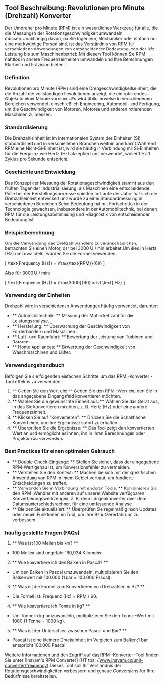 ## Tool Beschreibung: Revolutionen pro Minute (Drehzahl) Konverter

Der Umdreher pro Minute (RPM) ist ein wesentliches Werkzeug für alle, die die Messungen der Rotationsgeschwindigkeit umwandeln müssen.Unabhängig davon, ob Sie Ingenieur, Mechaniker oder einfach nur eine merkwürdige Person sind, ist das Verständnis von RPM für verschiedene Anwendungen von entscheidender Bedeutung, von der Kfz -Leistung bis zum Maschinenbetrieb.Mit diesem Tool können Sie RPM nahtlos in andere Frequenzeinheiten umwandeln und Ihre Berechnungen Klarheit und Präzision bieten.

### Definition

Revolutionen pro Minute (RPM) sind eine Drehgeschwindigkeitseinheit, die die Anzahl der vollständigen Revolutionen anzeigt, die ein rotierendes Objekt in einer Minute vornimmt.Es wird üblicherweise in verschiedenen Bereichen verwendet, einschließlich Engineering, Automobil- und Fertigung, um die Geschwindigkeit von Motoren, Motoren und anderen rotierenden Maschinen zu messen.

### Standardisierung

Die Drehzahleinheit ist im internationalen System der Einheiten (SI) standardisiert und in verschiedenen Branchen weithin anerkannt.Während RPM eine Nicht-Si-Einheit ist, wird sie häufig in Verbindung mit Si-Einheiten für die Frequenz wie Hertz (Hz) akzeptiert und verwendet, wobei 1 Hz 1 Zyklus pro Sekunde entspricht.

### Geschichte und Entwicklung

Das Konzept der Messung der Rotationsgeschwindigkeit stammt aus den frühen Tagen der Industrialisierung, als Maschinen eine entscheidende Rolle bei der Herstellungsprozesse spielten.Im Laufe der Jahre hat sich die Drehzahleinheit entwickelt und wurde zu einer Standardmessung in verschiedenen Bereichen.Seine Bedeutung hat mit Fortschritten in der Technologie gewachsen, insbesondere in der Automobiltechnik, bei denen RPM für die Leistungsabstimmung und -diagnostik von entscheidender Bedeutung ist.

### Beispielberechnung

Um die Verwendung des Drehzahlwandlers zu veranschaulichen, betrachten Sie einen Motor, der bei 3000 U / min arbeitet.Um dies in Hertz (Hz) umzuwandeln, würden Sie die Formel verwenden:

\[ \text{Frequency (Hz)} = \frac{\text{RPM}}{60} \]

Also für 3000 U / min:

\[ \text{Frequency (Hz)} = \frac{3000}{60} = 50 \text{ Hz} \]

### Verwendung der Einheiten

Drehzahl wird in verschiedenen Anwendungen häufig verwendet, darunter:

- ** Automobiltechnik: ** Messung der Motordrehzahl für die Leistungsanalyse.
- ** Herstellung: ** Überwachung der Geschwindigkeit von Förderbändern und Maschinen.
- ** Luft- und Raumfahrt: ** Bewertung der Leistung von Turbinen und Rotoren.
- ** Home Appliances: ** Bewertung der Geschwindigkeit von Waschmaschinen und Lüfter.

### Verwendungshandbuch

Befolgen Sie die folgenden einfachen Schritte, um das RPM -Konverter -Tool effektiv zu verwenden:

1. ** Geben Sie den Wert ein: ** Geben Sie den RPM -Wert ein, den Sie in das angegebene Eingangsfeld konvertieren möchten.
2. ** Wählen Sie die gewünschte Einheit aus: ** Wählen Sie das Gerät aus, in das Sie konvertieren möchten, z. B. Hertz (Hz) oder eine andere Frequenzeinheit.
3. ** Klicken Sie auf "Konvertieren": ** Drücken Sie die Schaltfläche Konvertieren, um Ihre Ergebnisse sofort zu erhalten.
4. ** Überprüfen Sie die Ergebnisse: ** Das Tool zeigt den konvertierten Wert an und ermöglicht es Ihnen, ihn in Ihren Berechnungen oder Projekten zu verwenden.

### Best Practices für einen optimalen Gebrauch

- ** Double-Check-Eingänge: ** Stellen Sie sicher, dass der eingegebene RPM-Wert genau ist, um Konversionsfehler zu vermeiden.
- ** Verstehen Sie den Kontext: ** Machen Sie sich mit der spezifischen Anwendung von RPM in Ihrem Gebiet vertraut, um fundierte Entscheidungen zu treffen.
- ** Verwenden Sie in Verbindung mit anderen Tools: ** Kombinieren Sie den RPM -Wandler mit anderen auf unserer Website verfügbaren Konvertierungswerkzeugen, z. B. dem Längenkonverter oder dem Datumsunterschiedsrechner, für eine umfassende Analyse.
- ** Bleiben Sie aktualisiert: ** Überprüfen Sie regelmäßig nach Updates oder neuen Funktionen im Tool, um Ihre Benutzererfahrung zu verbessern.

### häufig gestellte Fragen (FAQs)

1. ** Was ist 100 Meilen bis km? **
- 100 Meilen sind ungefähr 160,934 Kilometer.

2. ** Wie konvertiere ich den Balken in Pascal? **
- Um den Balken in Pascal umzuwandeln, multiplizieren Sie den Balkenwert mit 100.000 (1 bar = 100.000 Pascal).

3. ** Was ist die Formel zum Konvertieren von Drehzahlen in Hz? **
- Die Formel ist: Frequenz (Hz) = RPM / 60.

4. ** Wie konvertiere ich Tonne in kg? **
- Um Tonne in kg umzuwandeln, multiplizieren Sie den Tonne -Wert mit 1000 (1 Tonne = 1000 kg).

5. ** Was ist der Unterschied zwischen Pascal und Bar? **
- Pascal ist eine kleinere Druckeinheit im Vergleich zum Balken;1 bar entspricht 100.000 Pascal.

Weitere Informationen und den Zugriff auf das RPM -Konverter -Tool finden Sie unter [Inayam's RPM Converter] (HT tps: //www.inayam.co/unit-converter/frequency).Dieses Tool soll Ihr Verständnis der Rotationsgeschwindigkeiten verbessern und genaue Conversions für Ihre Bedürfnisse bereitstellen.